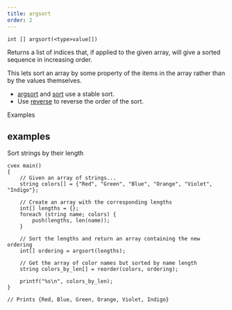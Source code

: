 ```yaml
---
title: argsort
order: 2
---
```

`int [] argsort(<type>value[])`

Returns a list of indices that, if applied to the given array, will give a sorted sequence in increasing order.

This lets sort an array by some property of the items in the array rather than by the values themselves.

- [argsort](./argsort "Returns the indices of a sorted version of an array.") and [sort](./sort "Returns the array sorted in increasing order.") use a stable sort.
- Use [reverse](./reverse "Returns an array or string in reverse order.") to reverse the order of the sort.

Examples

## examples

Sort strings by their length

```vex
cvex main()
{
    // Given an array of strings...
    string colors[] = {"Red", "Green", "Blue", "Orange", "Violet", "Indigo"};

    // Create an array with the corresponding lengths
    int[] lengths = {};
    foreach (string name; colors) {
        push(lengths, len(name));
    }

    // Sort the lengths and return an array containing the new ordering
    int[] ordering = argsort(lengths);

    // Get the array of color names but sorted by name length
    string colors_by_len[] = reorder(colors, ordering);

    printf("%s\n", colors_by_len);
}

// Prints {Red, Blue, Green, Orange, Violet, Indigo}

```
